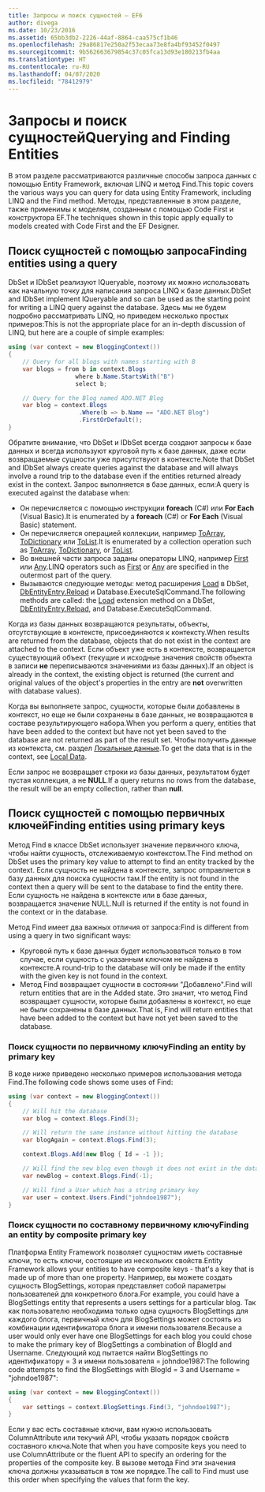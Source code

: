 ```yaml
---
title: Запросы и поиск сущностей — EF6
author: divega
ms.date: 10/23/2016
ms.assetid: 65bb3db2-2226-44af-8864-caa575cf1b46
ms.openlocfilehash: 29a86817e250a2f53ecaa73e8fa4bf93452f0497
ms.sourcegitcommit: 9b562663679854c37c05fca13d93e180213fb4aa
ms.translationtype: HT
ms.contentlocale: ru-RU
ms.lasthandoff: 04/07/2020
ms.locfileid: "78412979"
---
```

# <a name="querying-and-finding-entities"></a><span data-ttu-id="b23a6-102">Запросы и поиск сущностей</span><span class="sxs-lookup"><span data-stu-id="b23a6-102">Querying and Finding Entities</span></span>
<span data-ttu-id="b23a6-103">В этом разделе рассматриваются различные способы запроса данных с помощью Entity Framework, включая LINQ и метод Find.</span><span class="sxs-lookup"><span data-stu-id="b23a6-103">This topic covers the various ways you can query for data using Entity Framework, including LINQ and the Find method.</span></span> <span data-ttu-id="b23a6-104">Методы, представленные в этом разделе, также применимы к моделям, созданным с помощью Code First и конструктора EF.</span><span class="sxs-lookup"><span data-stu-id="b23a6-104">The techniques shown in this topic apply equally to models created with Code First and the EF Designer.</span></span>  

## <a name="finding-entities-using-a-query"></a><span data-ttu-id="b23a6-105">Поиск сущностей с помощью запроса</span><span class="sxs-lookup"><span data-stu-id="b23a6-105">Finding entities using a query</span></span>  

<span data-ttu-id="b23a6-106">DbSet и IDbSet реализуют IQueryable, поэтому их можно использовать как начальную точку для написания запроса LINQ к базе данных.</span><span class="sxs-lookup"><span data-stu-id="b23a6-106">DbSet and IDbSet implement IQueryable and so can be used as the starting point for writing a LINQ query against the database.</span></span> <span data-ttu-id="b23a6-107">Здесь мы не будем подробно рассматривать LINQ, но приведем несколько простых примеров:</span><span class="sxs-lookup"><span data-stu-id="b23a6-107">This is not the appropriate place for an in-depth discussion of LINQ, but here are a couple of simple examples:</span></span>  

``` csharp
using (var context = new BloggingContext())
{
    // Query for all blogs with names starting with B
    var blogs = from b in context.Blogs
                   where b.Name.StartsWith("B")
                   select b;

    // Query for the Blog named ADO.NET Blog
    var blog = context.Blogs
                    .Where(b => b.Name == "ADO.NET Blog")
                    .FirstOrDefault();
}
```  

<span data-ttu-id="b23a6-108">Обратите внимание, что DbSet и IDbSet всегда создают запросы к базе данных и всегда используют круговой путь к базе данных, даже если возвращаемые сущности уже присутствуют в контексте.</span><span class="sxs-lookup"><span data-stu-id="b23a6-108">Note that DbSet and IDbSet always create queries against the database and will always involve a round trip to the database even if the entities returned already exist in the context.</span></span> <span data-ttu-id="b23a6-109">Запрос выполняется в базе данных, если:</span><span class="sxs-lookup"><span data-stu-id="b23a6-109">A query is executed against the database when:</span></span>  

- <span data-ttu-id="b23a6-110">Он перечисляется с помощью инструкции **foreach** (C#) или **For Each** (Visual Basic).</span><span class="sxs-lookup"><span data-stu-id="b23a6-110">It is enumerated by a **foreach** (C#) or **For Each** (Visual Basic) statement.</span></span>  
- <span data-ttu-id="b23a6-111">Он перечисляется операцией коллекции, например [ToArray](https://msdn.microsoft.com/library/bb298736), [ToDictionary](https://msdn.microsoft.com/library/system.linq.enumerable.todictionary) или [ToList](https://msdn.microsoft.com/library/bb342261).</span><span class="sxs-lookup"><span data-stu-id="b23a6-111">It is enumerated by a collection operation such as [ToArray](https://msdn.microsoft.com/library/bb298736), [ToDictionary](https://msdn.microsoft.com/library/system.linq.enumerable.todictionary), or [ToList](https://msdn.microsoft.com/library/bb342261).</span></span>  
- <span data-ttu-id="b23a6-112">Во внешней части запроса заданы операторы LINQ, например [First](https://msdn.microsoft.com/library/bb291976) или [Any](https://msdn.microsoft.com/library/bb337697).</span><span class="sxs-lookup"><span data-stu-id="b23a6-112">LINQ operators such as [First](https://msdn.microsoft.com/library/bb291976) or [Any](https://msdn.microsoft.com/library/bb337697) are specified in the outermost part of the query.</span></span>  
- <span data-ttu-id="b23a6-113">Вызываются следующие методы: метод расширения [Load](https://msdn.microsoft.com/library/system.data.entity.dbextensions.load) в DbSet, [DbEntityEntry.Reload](https://msdn.microsoft.com/library/system.data.entity.infrastructure.dbentityentry.reload.aspx) и Database.ExecuteSqlCommand.</span><span class="sxs-lookup"><span data-stu-id="b23a6-113">The following methods are called: the [Load](https://msdn.microsoft.com/library/system.data.entity.dbextensions.load) extension method on a DbSet, [DbEntityEntry.Reload](https://msdn.microsoft.com/library/system.data.entity.infrastructure.dbentityentry.reload.aspx), and Database.ExecuteSqlCommand.</span></span>  

<span data-ttu-id="b23a6-114">Когда из базы данных возвращаются результаты, объекты, отсутствующие в контексте, присоединяются к контексту.</span><span class="sxs-lookup"><span data-stu-id="b23a6-114">When results are returned from the database, objects that do not exist in the context are attached to the context.</span></span> <span data-ttu-id="b23a6-115">Если объект уже есть в контексте, возвращается существующий объект (текущие и исходные значения свойств объекта в записи **не** переписываются значениями из базы данных).</span><span class="sxs-lookup"><span data-stu-id="b23a6-115">If an object is already in the context, the existing object is returned (the current and original values of the object's properties in the entry are **not** overwritten with database values).</span></span>  

<span data-ttu-id="b23a6-116">Когда вы выполняете запрос, сущности, которые были добавлены в контекст, но еще не были сохранены в базе данных, не возвращаются в составе результирующего набора.</span><span class="sxs-lookup"><span data-stu-id="b23a6-116">When you perform a query, entities that have been added to the context but have not yet been saved to the database are not returned as part of the result set.</span></span> <span data-ttu-id="b23a6-117">Чтобы получить данные из контекста, см. раздел [Локальные данные](~/ef6/querying/local-data.md).</span><span class="sxs-lookup"><span data-stu-id="b23a6-117">To get the data that is in the context, see [Local Data](~/ef6/querying/local-data.md).</span></span>  

<span data-ttu-id="b23a6-118">Если запрос не возвращает строки из базы данных, результатом будет пустая коллекция, а не **NULL**.</span><span class="sxs-lookup"><span data-stu-id="b23a6-118">If a query returns no rows from the database, the result will be an empty collection, rather than **null**.</span></span>  

## <a name="finding-entities-using-primary-keys"></a><span data-ttu-id="b23a6-119">Поиск сущностей с помощью первичных ключей</span><span class="sxs-lookup"><span data-stu-id="b23a6-119">Finding entities using primary keys</span></span>  

<span data-ttu-id="b23a6-120">Метод Find в классе DbSet использует значение первичного ключа, чтобы найти сущность, отслеживаемую контекстом.</span><span class="sxs-lookup"><span data-stu-id="b23a6-120">The Find method on DbSet uses the primary key value to attempt to find an entity tracked by the context.</span></span> <span data-ttu-id="b23a6-121">Если сущность не найдена в контексте, запрос отправляется в базу данных для поиска сущности там.</span><span class="sxs-lookup"><span data-stu-id="b23a6-121">If the entity is not found in the context then a query will be sent to the database to find the entity there.</span></span> <span data-ttu-id="b23a6-122">Если сущность не найдена в контексте или в базе данных, возвращается значение NULL.</span><span class="sxs-lookup"><span data-stu-id="b23a6-122">Null is returned if the entity is not found in the context or in the database.</span></span>  

<span data-ttu-id="b23a6-123">Метод Find имеет два важных отличия от запроса:</span><span class="sxs-lookup"><span data-stu-id="b23a6-123">Find is different from using a query in two significant ways:</span></span>  

- <span data-ttu-id="b23a6-124">Круговой путь к базе данных будет использоваться только в том случае, если сущность с указанным ключом не найдена в контексте.</span><span class="sxs-lookup"><span data-stu-id="b23a6-124">A round-trip to the database will only be made if the entity with the given key is not found in the context.</span></span>  
- <span data-ttu-id="b23a6-125">Метод Find возвращает сущности в состоянии "Добавлено".</span><span class="sxs-lookup"><span data-stu-id="b23a6-125">Find will return entities that are in the Added state.</span></span> <span data-ttu-id="b23a6-126">Это значит, что метод Find возвращает сущности, которые были добавлены в контекст, но еще не были сохранены в базе данных.</span><span class="sxs-lookup"><span data-stu-id="b23a6-126">That is, Find will return entities that have been added to the context but have not yet been saved to the database.</span></span>  
### <a name="finding-an-entity-by-primary-key"></a><span data-ttu-id="b23a6-127">Поиск сущности по первичному ключу</span><span class="sxs-lookup"><span data-stu-id="b23a6-127">Finding an entity by primary key</span></span>  

<span data-ttu-id="b23a6-128">В коде ниже приведено несколько примеров использования метода Find.</span><span class="sxs-lookup"><span data-stu-id="b23a6-128">The following code shows some uses of Find:</span></span>  

``` csharp
using (var context = new BloggingContext())
{
    // Will hit the database
    var blog = context.Blogs.Find(3);

    // Will return the same instance without hitting the database
    var blogAgain = context.Blogs.Find(3);

    context.Blogs.Add(new Blog { Id = -1 });

    // Will find the new blog even though it does not exist in the database
    var newBlog = context.Blogs.Find(-1);

    // Will find a User which has a string primary key
    var user = context.Users.Find("johndoe1987");
}
```  

### <a name="finding-an-entity-by-composite-primary-key"></a><span data-ttu-id="b23a6-129">Поиск сущности по составному первичному ключу</span><span class="sxs-lookup"><span data-stu-id="b23a6-129">Finding an entity by composite primary key</span></span>  

<span data-ttu-id="b23a6-130">Платформа Entity Framework позволяет сущностям иметь составные ключи, то есть ключи, состоящие из нескольких свойств.</span><span class="sxs-lookup"><span data-stu-id="b23a6-130">Entity Framework allows your entities to have composite keys - that's a key that is made up of more than one property.</span></span> <span data-ttu-id="b23a6-131">Например, вы можете создать сущность BlogSettings, которая представляет собой параметры пользователей для конкретного блога.</span><span class="sxs-lookup"><span data-stu-id="b23a6-131">For example, you could have a BlogSettings entity that represents a users settings for a particular blog.</span></span> <span data-ttu-id="b23a6-132">Так как пользователю необходима только одна сущность BlogSettings для каждого блога, первичный ключ для BlogSettings может состоять из комбинации идентификатора блога и имени пользователя.</span><span class="sxs-lookup"><span data-stu-id="b23a6-132">Because a user would only ever have one BlogSettings for each blog you could chose to make the primary key of BlogSettings a combination of BlogId and Username.</span></span> <span data-ttu-id="b23a6-133">Следующий код пытается найти BlogSettings по идентификатору = 3 и имени пользователя = johndoe1987:</span><span class="sxs-lookup"><span data-stu-id="b23a6-133">The following code attempts to find the BlogSettings with BlogId = 3 and Username = "johndoe1987":</span></span>  

``` csharp  
using (var context = new BloggingContext())
{
    var settings = context.BlogSettings.Find(3, "johndoe1987");
}
```  

<span data-ttu-id="b23a6-134">Если у вас есть составные ключи, вам нужно использовать ColumnAttribute или текучий API, чтобы указать порядок свойств составного ключа.</span><span class="sxs-lookup"><span data-stu-id="b23a6-134">Note that when you have composite keys you need to use ColumnAttribute or the fluent API to specify an ordering for the properties of the composite key.</span></span> <span data-ttu-id="b23a6-135">В вызове метода Find эти значения ключа должны указываться в том же порядке.</span><span class="sxs-lookup"><span data-stu-id="b23a6-135">The call to Find must use this order when specifying the values that form the key.</span></span>  
